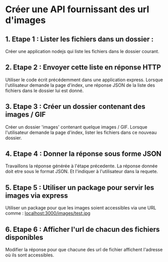 # Créer une API fournissant des url d'images

## 1. Etape 1 : Lister les fichiers dans un dossier :

Créer une application nodejs qui liste les fichiers dans le dossier courant.

## 2. Etape 2 : Envoyer cette liste en réponse HTTP

Utiliser le code écrit précédemment dans une application express.
Lorsque l'utilisateur demande la page d'index, une réponse JSON de la liste des fichiers dans le dossier lui est donné.

## 3. Etape 3 : Créer un dossier contenant des images / GIF

Créer un dossier 'images' contenant quelque images / GIF. Lorsque l'utilisateur demande la page d'index, lister les fichiers dans ce nouveau dossier.

## 4. Etape 4 : Donner la réponse sous forme JSON

Travaillons la réponse générée à l'étape précedente. La réponse donnée doit etre sous le format JSON. Et l'indiquer à l'utilisateur dans la requete.

## 5. Etape 5 : Utiliser un package pour servir les images via express

Utiliser un package pour que les images soient accessibles via une URL comme : [localhost:3000/images/test.jpg](localhost:3000/images/test.jpg)

## 6. Etape 6 : Afficher l'url de chacun des fichiers disponibles

Modifier la réponse pour que chacune des url de fichier affichent l'adresse où ils sont accessibles.
